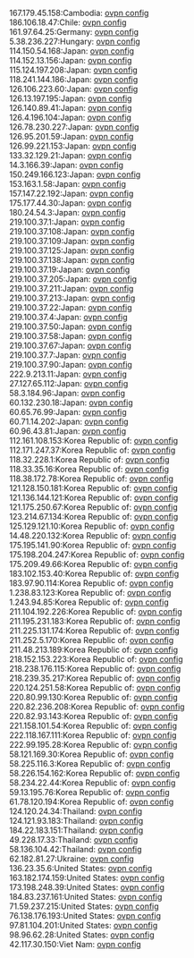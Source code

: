 167.179.45.158:Cambodia: [ovpn config](vpn/167_179_45_158.ovpn)  
186.106.18.47:Chile: [ovpn config](vpn/186_106_18_47.ovpn)  
161.97.64.25:Germany: [ovpn config](vpn/161_97_64_25.ovpn)  
5.38.236.227:Hungary: [ovpn config](vpn/5_38_236_227.ovpn)  
114.150.54.168:Japan: [ovpn config](vpn/114_150_54_168.ovpn)  
114.152.13.156:Japan: [ovpn config](vpn/114_152_13_156.ovpn)  
115.124.197.208:Japan: [ovpn config](vpn/115_124_197_208.ovpn)  
118.241.144.186:Japan: [ovpn config](vpn/118_241_144_186.ovpn)  
126.106.223.60:Japan: [ovpn config](vpn/126_106_223_60.ovpn)  
126.13.197.195:Japan: [ovpn config](vpn/126_13_197_195.ovpn)  
126.140.89.41:Japan: [ovpn config](vpn/126_140_89_41.ovpn)  
126.4.196.104:Japan: [ovpn config](vpn/126_4_196_104.ovpn)  
126.78.230.227:Japan: [ovpn config](vpn/126_78_230_227.ovpn)  
126.95.201.59:Japan: [ovpn config](vpn/126_95_201_59.ovpn)  
126.99.221.153:Japan: [ovpn config](vpn/126_99_221_153.ovpn)  
133.32.129.21:Japan: [ovpn config](vpn/133_32_129_21.ovpn)  
14.3.166.39:Japan: [ovpn config](vpn/14_3_166_39.ovpn)  
150.249.166.123:Japan: [ovpn config](vpn/150_249_166_123.ovpn)  
153.163.1.58:Japan: [ovpn config](vpn/153_163_1_58.ovpn)  
157.147.22.192:Japan: [ovpn config](vpn/157_147_22_192.ovpn)  
175.177.44.30:Japan: [ovpn config](vpn/175_177_44_30.ovpn)  
180.24.54.3:Japan: [ovpn config](vpn/180_24_54_3.ovpn)  
219.100.37.1:Japan: [ovpn config](vpn/219_100_37_1.ovpn)  
219.100.37.108:Japan: [ovpn config](vpn/219_100_37_108.ovpn)  
219.100.37.109:Japan: [ovpn config](vpn/219_100_37_109.ovpn)  
219.100.37.125:Japan: [ovpn config](vpn/219_100_37_125.ovpn)  
219.100.37.138:Japan: [ovpn config](vpn/219_100_37_138.ovpn)  
219.100.37.19:Japan: [ovpn config](vpn/219_100_37_19.ovpn)  
219.100.37.205:Japan: [ovpn config](vpn/219_100_37_205.ovpn)  
219.100.37.211:Japan: [ovpn config](vpn/219_100_37_211.ovpn)  
219.100.37.213:Japan: [ovpn config](vpn/219_100_37_213.ovpn)  
219.100.37.22:Japan: [ovpn config](vpn/219_100_37_22.ovpn)  
219.100.37.4:Japan: [ovpn config](vpn/219_100_37_4.ovpn)  
219.100.37.50:Japan: [ovpn config](vpn/219_100_37_50.ovpn)  
219.100.37.58:Japan: [ovpn config](vpn/219_100_37_58.ovpn)  
219.100.37.67:Japan: [ovpn config](vpn/219_100_37_67.ovpn)  
219.100.37.7:Japan: [ovpn config](vpn/219_100_37_7.ovpn)  
219.100.37.90:Japan: [ovpn config](vpn/219_100_37_90.ovpn)  
222.9.213.11:Japan: [ovpn config](vpn/222_9_213_11.ovpn)  
27.127.65.112:Japan: [ovpn config](vpn/27_127_65_112.ovpn)  
58.3.184.96:Japan: [ovpn config](vpn/58_3_184_96.ovpn)  
60.132.230.18:Japan: [ovpn config](vpn/60_132_230_18.ovpn)  
60.65.76.99:Japan: [ovpn config](vpn/60_65_76_99.ovpn)  
60.71.14.202:Japan: [ovpn config](vpn/60_71_14_202.ovpn)  
60.96.43.81:Japan: [ovpn config](vpn/60_96_43_81.ovpn)  
112.161.108.153:Korea Republic of: [ovpn config](vpn/112_161_108_153.ovpn)  
112.171.247.37:Korea Republic of: [ovpn config](vpn/112_171_247_37.ovpn)  
118.32.228.1:Korea Republic of: [ovpn config](vpn/118_32_228_1.ovpn)  
118.33.35.16:Korea Republic of: [ovpn config](vpn/118_33_35_16.ovpn)  
118.38.172.78:Korea Republic of: [ovpn config](vpn/118_38_172_78.ovpn)  
121.128.150.181:Korea Republic of: [ovpn config](vpn/121_128_150_181.ovpn)  
121.136.144.121:Korea Republic of: [ovpn config](vpn/121_136_144_121.ovpn)  
121.175.250.67:Korea Republic of: [ovpn config](vpn/121_175_250_67.ovpn)  
123.214.67.134:Korea Republic of: [ovpn config](vpn/123_214_67_134.ovpn)  
125.129.121.10:Korea Republic of: [ovpn config](vpn/125_129_121_10.ovpn)  
14.48.220.132:Korea Republic of: [ovpn config](vpn/14_48_220_132.ovpn)  
175.195.141.90:Korea Republic of: [ovpn config](vpn/175_195_141_90.ovpn)  
175.198.204.247:Korea Republic of: [ovpn config](vpn/175_198_204_247.ovpn)  
175.209.49.66:Korea Republic of: [ovpn config](vpn/175_209_49_66.ovpn)  
183.102.153.40:Korea Republic of: [ovpn config](vpn/183_102_153_40.ovpn)  
183.97.90.114:Korea Republic of: [ovpn config](vpn/183_97_90_114.ovpn)  
1.238.83.123:Korea Republic of: [ovpn config](vpn/1_238_83_123.ovpn)  
1.243.94.85:Korea Republic of: [ovpn config](vpn/1_243_94_85.ovpn)  
211.104.192.226:Korea Republic of: [ovpn config](vpn/211_104_192_226.ovpn)  
211.195.231.183:Korea Republic of: [ovpn config](vpn/211_195_231_183.ovpn)  
211.225.131.174:Korea Republic of: [ovpn config](vpn/211_225_131_174.ovpn)  
211.252.5.170:Korea Republic of: [ovpn config](vpn/211_252_5_170.ovpn)  
211.48.213.189:Korea Republic of: [ovpn config](vpn/211_48_213_189.ovpn)  
218.152.153.223:Korea Republic of: [ovpn config](vpn/218_152_153_223.ovpn)  
218.238.176.115:Korea Republic of: [ovpn config](vpn/218_238_176_115.ovpn)  
218.239.35.217:Korea Republic of: [ovpn config](vpn/218_239_35_217.ovpn)  
220.124.251.58:Korea Republic of: [ovpn config](vpn/220_124_251_58.ovpn)  
220.80.99.130:Korea Republic of: [ovpn config](vpn/220_80_99_130.ovpn)  
220.82.236.208:Korea Republic of: [ovpn config](vpn/220_82_236_208.ovpn)  
220.82.93.143:Korea Republic of: [ovpn config](vpn/220_82_93_143.ovpn)  
221.158.101.54:Korea Republic of: [ovpn config](vpn/221_158_101_54.ovpn)  
222.118.167.111:Korea Republic of: [ovpn config](vpn/222_118_167_111.ovpn)  
222.99.195.28:Korea Republic of: [ovpn config](vpn/222_99_195_28.ovpn)  
58.121.169.30:Korea Republic of: [ovpn config](vpn/58_121_169_30.ovpn)  
58.225.116.3:Korea Republic of: [ovpn config](vpn/58_225_116_3.ovpn)  
58.226.154.162:Korea Republic of: [ovpn config](vpn/58_226_154_162.ovpn)  
58.234.22.44:Korea Republic of: [ovpn config](vpn/58_234_22_44.ovpn)  
59.13.195.76:Korea Republic of: [ovpn config](vpn/59_13_195_76.ovpn)  
61.78.120.194:Korea Republic of: [ovpn config](vpn/61_78_120_194.ovpn)  
124.120.24.34:Thailand: [ovpn config](vpn/124_120_24_34.ovpn)  
124.121.93.183:Thailand: [ovpn config](vpn/124_121_93_183.ovpn)  
184.22.183.151:Thailand: [ovpn config](vpn/184_22_183_151.ovpn)  
49.228.17.33:Thailand: [ovpn config](vpn/49_228_17_33.ovpn)  
58.136.104.42:Thailand: [ovpn config](vpn/58_136_104_42.ovpn)  
62.182.81.27:Ukraine: [ovpn config](vpn/62_182_81_27.ovpn)  
136.23.35.6:United States: [ovpn config](vpn/136_23_35_6.ovpn)  
163.182.174.159:United States: [ovpn config](vpn/163_182_174_159.ovpn)  
173.198.248.39:United States: [ovpn config](vpn/173_198_248_39.ovpn)  
184.83.237.161:United States: [ovpn config](vpn/184_83_237_161.ovpn)  
71.59.237.215:United States: [ovpn config](vpn/71_59_237_215.ovpn)  
76.138.176.193:United States: [ovpn config](vpn/76_138_176_193.ovpn)  
97.81.104.201:United States: [ovpn config](vpn/97_81_104_201.ovpn)  
98.96.62.28:United States: [ovpn config](vpn/98_96_62_28.ovpn)  
42.117.30.150:Viet Nam: [ovpn config](vpn/42_117_30_150.ovpn)  
